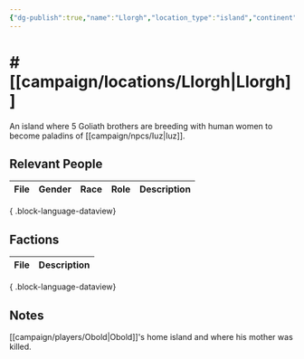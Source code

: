 ```yaml
---
{"dg-publish":true,"name":"Llorgh","location_type":"island","continent":null,"region":null,"city":null,"description":"Obold's home island.","tags":null,"permalink":"/campaign/locations/llorgh/","dgPassFrontmatter":true,"noteIcon":"","created":"2025-10-26T10:04:22.021-07:00","updated":"2025-10-27T13:35:57.304-07:00"}
---
```


# # [[campaign/locations/Llorgh\|Llorgh]]
An island where 5 Goliath brothers are breeding with human women to become paladins of [[campaign/npcs/Iuz\|Iuz]].

## Relevant People
| File | Gender | Race | Role | Description |
| ---- | ------ | ---- | ---- | ----------- |

{ .block-language-dataview}

## Factions
| File | Description |
| ---- | ----------- |

{ .block-language-dataview}
## Notes
[[campaign/players/Obold\|Obold]]'s home island and where his mother was killed. 